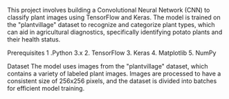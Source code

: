 


This project involves building a Convolutional Neural Network (CNN) to classify plant images using TensorFlow and Keras. The model is trained on the "plantvillage" dataset to recognize and categorize plant types, which can aid in agricultural diagnostics, specifically identifying potato plants and their health status.

Prerequisites
 1 .Python 3.x
 2. TensorFlow
 3. Keras
 4. Matplotlib
 5. NumPy
 
Dataset
The model uses images from the "plantvillage" dataset, which contains a variety of labeled plant images.
Images are processed to have a consistent size of 256x256 pixels, and the dataset is divided into batches for efficient model training.
